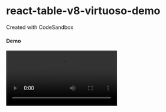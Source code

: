 # react-table-v8-virtuoso-demo
Created with CodeSandbox


#### Demo

<video src="./.vscode/virtualized-table.mov" controls></video>
